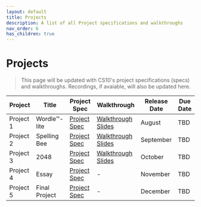 ```yaml
---
layout: default
title: Projects
description: A list of all Project specifications and walkthroughs
nav_order: 6
has_children: true
---
```


# Projects

> This page will be updated with CS10's project specifications (specs) and walkthroughs. Recordings, if avaiable, will also be updated here. 

<table>
  <thead>
    <tr>
      <th>Project</th>
      <th>Title</th>
      <th>Project Spec</th>
      <th>Walkthrough</th>
      <th>Release Date</th>
      <th>Due Date</th>
    </tr>
  </thead>
  <tbody>
    <tr>
      <td>Project 1</td>
      <td>Wordle™-lite</td>
      <td><a href="/_projects/CS10-Project1.md">Project Spec</a></td>
      <td><a href="https://drive.google.com/file/d/1liTxubkrh5-Vtp5CbQETI9BurAquIVSx/view?usp=sharing">Walkthrough Slides</a></td>
      <td>August</td>
      <td>TBD</td>
    </tr>
    <tr>
      <td>Project 2</td>
      <td>Spelling Bee</td>
      <td><a href="https://docs.google.com/document/d/1_0umtodNf-ZmHfsGTT7XJZJDDlmlH-hxSjw5tVCacZ8/edit?usp=sharing">Project Spec</a></td>
      <td><a href="https://drive.google.com/file/d/1eJQpY5PpUwt3vesplElChY293NFQk4Vp/view?usp=sharing">Walkthrough Slides</a></td>
      <td>September</td>
      <td>TBD</td>
    </tr>
     <tr>
      <td>Project 3</td>
      <td>2048</td>
      <td><a href="https://docs.google.com/document/d/1tW9krWvFAa9KZOZo3pYTLFtvMc7ZkF7rft6GpzPpOTY/edit?usp=sharing">Project Spec</a></td>
      <td><a href="https://drive.google.com/file/d/1koa1TbOmoDa5tiIEm6hohQjiMaWjLI1H/view?usp=sharing">Walkthrough Slides</a></td>
      <td>October</td>
      <td>TBD</td>
    </tr>
    <tr>
      <td>Project 4</td>
      <td>Essay</td>
      <td><a href="https://docs.google.com/document/d/1r-27JJstbzTC3UPuS3p9AADtRtCB1dEaRv4DhLjKrPM/edit">Project Spec</a></td>
      <td>-</td>
      <td>November</td>
      <td>TBD</td>
    </tr>
    <tr>
      <td>Project 5</td>
      <td>Final Project</td>
      <td><a href="https://docs.google.com/document/d/1aMf_Cdq8euuGD5g-4fRjra3miXztUeGTUAC7jfVOAC4/edit?usp=sharing">Project Spec</a></td>
      <td>-</td>
      <td>December</td>
      <td>TBD</td>
    </tr>
  </tbody>
</table> 
